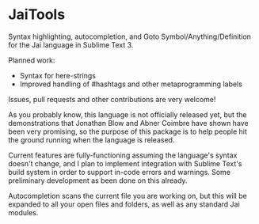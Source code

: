 # JaiTools

Syntax highlighting, autocompletion, and Goto Symbol/Anything/Definition for the Jai language in Sublime Text 3.

Planned work:
* Syntax for here-strings
* Improved handling of #hashtags and other metaprogramming labels

Issues, pull requests and other contributions are very welcome!

As you probably know, this language is not officially released yet, but the demonstrations that Jonathan Blow and Abner Coimbre have shown have been very promising, so the purpose of this package is to help people hit the ground running when the language is released.

Current features are fully-functioning assuming the language's syntax doesn't change, and I plan to implement integration with Sublime Text's build system in order to support in-code errors and warnings. Some preliminary development as been done on this already.

Autocompletion scans the current file you are working on, but this will be expanded to all your open files and folders, as well as any standard Jai modules.

